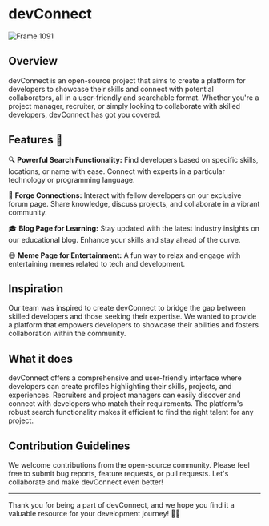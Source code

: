 # devConnect
![Frame 1091](https://github.com/HIMU-2001/Edible-Groups/assets/100105826/8cd54ae8-4e23-479a-97b8-be35cbbc9ebc)

## Overview

devConnect is an open-source project that aims to create a platform for developers to showcase their skills and connect with potential collaborators, all in a user-friendly and searchable format. Whether you're a project manager, recruiter, or simply looking to collaborate with skilled developers, devConnect has got you covered.

## Features 💪

🔍 **Powerful Search Functionality:** Find developers based on specific skills, locations, or name with ease. Connect with experts in a particular technology or programming language.

🤝 **Forge Connections:** Interact with fellow developers on our exclusive forum page. Share knowledge, discuss projects, and collaborate in a vibrant community.

🎓 **Blog Page for Learning:** Stay updated with the latest industry insights on our educational blog. Enhance your skills and stay ahead of the curve.

😄 **Meme Page for Entertainment:** A fun way to relax and engage with entertaining memes related to tech and development.

## Inspiration

Our team was inspired to create devConnect to bridge the gap between skilled developers and those seeking their expertise. We wanted to provide a platform that empowers developers to showcase their abilities and fosters collaboration within the community.

## What it does

devConnect offers a comprehensive and user-friendly interface where developers can create profiles highlighting their skills, projects, and experiences. Recruiters and project managers can easily discover and connect with developers who match their requirements. The platform's robust search functionality makes it efficient to find the right talent for any project.

## Contribution Guidelines

We welcome contributions from the open-source community. Please feel free to submit bug reports, feature requests, or pull requests. Let's collaborate and make devConnect even better!


---

Thank you for being a part of devConnect, and we hope you find it a valuable resource for your development journey! 🚀🌟
